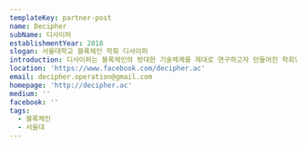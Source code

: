 ```yaml
---
templateKey: partner-post
name: Decipher
subName: 디사이퍼
establishmentYear: 2018
slogan: 서울대학교 블록체인 학회 디사이퍼
introduction: 디사이퍼는 블록체인의 방대한 기술체계를 제대로 연구하고자 만들어진 학회입니다.
location: 'https://www.facebook.com/decipher.ac'
email: decipher.operation@gmail.com
homepage: 'http://decipher.ac'
medium: ''
facebook: ''
tags:
  - 블록체인
  - 서울대
---
```


